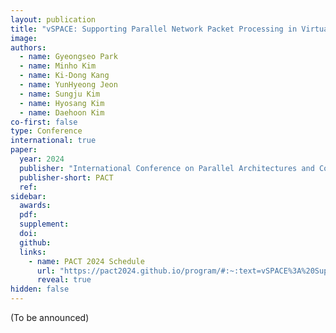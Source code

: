 ```yaml
---
layout: publication
title: "vSPACE: Supporting Parallel Network Packet Processing in Virtualized Environments through Dynamic Core Management"
image: 
authors:
  - name: Gyeongseo Park
  - name: Minho Kim
  - name: Ki-Dong Kang
  - name: YunHyeong Jeon
  - name: Sungju Kim
  - name: Hyosang Kim
  - name: Daehoon Kim
co-first: false
type: Conference
international: true
paper:
  year: 2024
  publisher: "International Conference on Parallel Architectures and Compilation Techniques"
  publisher-short: PACT
  ref: 
sidebar:
  awards:
  pdf:
  supplement: 
  doi:
  github: 
  links: 
    - name: PACT 2024 Schedule
      url: "https://pact2024.github.io/program/#:~:text=vSPACE%3A%20Supporting%20Parallel%20Network%20Packet%20Processing%20in%20Virtualized%20Environments%20through%20Dynamic%20Core%20Management%0AGyeongseo%20Park%2C%20Minho%20Kim%20(DGIST)%3B%20Ki%2DDong%20Kang%20(DGIST/ETRI)%3B%20Yunhyeong%20Jeon%2C%20Sungju%20Kim%2C%20Hyosang%20Kim%20(DGIST)%3B%20Daehoon%20Kim%20(Yonsei%20University)"
      reveal: true
hidden: false
---
```


(To be announced)